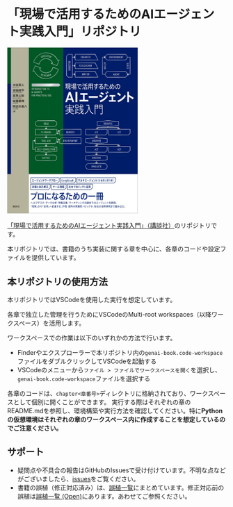 # 「現場で活用するためのAIエージェント実践入門」リポジトリ

<img src=".github/assets/cover.jpg" alt="書籍カバー" width="300">

[「現場で活用するためのAIエージェント実践入門」（講談社）](www.amazon.co.jp/dp/4065401402)のリポジトリです。

本リポジトリでは、書籍のうち実装に関する章を中心に、各章のコードや設定ファイルを提供しています。

## 本リポジトリの使用方法

本リポジトリではVSCodeを使用した実行を想定しています。

各章で独立した管理を行うためにVSCodeのMulti-root workspaces（以降ワークスペース）を活用します。
   
ワークスペースでの作業は以下のいずれかの方法で行います。
- Finderやエクスプローラーで本リポジトリ内の`genai-book.code-workspace`ファイルをダブルクリックしてVSCodeを起動する
- VSCodeのメニューから`ファイル > ファイルでワークスペースを開く`を選択し、`genai-book.code-workspace`ファイルを選択する

各章のコードは、`chapter<章番号>`ディレクトリに格納されており、ワークスペースとして個別に開くことができます。
実行する際はそれぞれの章のREADME.mdを参照し、環境構築や実行方法を確認してください。特に**Pythonの仮想環境はそれぞれの章のワークスペース内に作成することを想定しているのでご注意ください。**

## サポート
- 疑問点や不具合の報告はGitHubのIssuesで受け付けています。不明な点などがございましたら、[issues](https://github.com/masamasa59/genai-agent-advanced-book/issues)をご覧ください。
- 書籍の誤植（修正対応済み）は、[誤植一覧](https://github.com/masamasa59/genai-agent-advanced-book/issues?q=is%3Aissue%20state%3Aclose%20label%3A%E8%AA%A4%E6%A4%8D)にまとめています。修正対応前の誤植は[誤植一覧 (Open)](https://github.com/masamasa59/genai-agent-advanced-book/issues?q=is%3Aissue%20state%3Aopen%20label%3A%E8%AA%A4%E6%A4%8D)にあります。あわせてご参照ください。